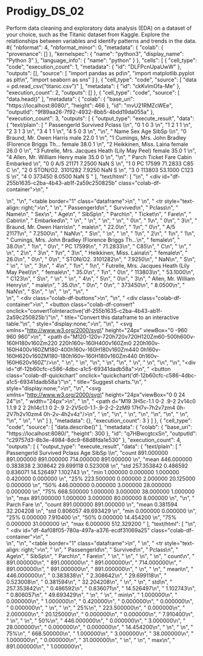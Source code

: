 # Prodigy_DS_02
Perform data cleaning and exploratory data analysis (EDA) on a dataset of your choice, such as the Titanic dataset from Kaggle. Explore the relationships between variables and identify patterns and trends in the data.
#{
  "nbformat": 4,
  "nbformat_minor": 0,
  "metadata": {
    "colab": {
      "provenance": []
    },
    "kernelspec": {
      "name": "python3",
      "display_name": "Python 3"
    },
    "language_info": {
      "name": "python"
    }
  },
  "cells": [
    {
      "cell_type": "code",
      "execution_count": 1,
      "metadata": {
        "id": "DLFPcnUpaUwW"
      },
      "outputs": [],
      "source": [
        "import pandas as pd\n",
        "import matplotlib.pyplot as plt\n",
        "import seaborn as sns"
      ]
    },
    {
      "cell_type": "code",
      "source": [
        "data = pd.read_csv(\"titanic.csv\")"
      ],
      "metadata": {
        "id": "ckKvImOfa-Me"
      },
      "execution_count": 2,
      "outputs": []
    },
    {
      "cell_type": "code",
      "source": [
        "data.head()"
      ],
      "metadata": {
        "colab": {
          "base_uri": "https://localhost:8080/",
          "height": 466
        },
        "id": "mvU21RMZcWEe",
        "outputId": "9f89aa26-7f92-4932-8bb5-4bdd19da055a"
      },
      "execution_count": 3,
      "outputs": [
        {
          "output_type": "execute_result",
          "data": {
            "text/plain": [
              "   PassengerId  Survived  Pclass  \\\n",
              "0            1         0       3   \n",
              "1            2         1       1   \n",
              "2            3         1       3   \n",
              "3            4         1       1   \n",
              "4            5         0       3   \n",
              "\n",
              "                                                Name     Sex   Age  SibSp  \\\n",
              "0                            Braund, Mr. Owen Harris    male  22.0      1   \n",
              "1  Cumings, Mrs. John Bradley (Florence Briggs Th...  female  38.0      1   \n",
              "2                             Heikkinen, Miss. Laina  female  26.0      0   \n",
              "3       Futrelle, Mrs. Jacques Heath (Lily May Peel)  female  35.0      1   \n",
              "4                           Allen, Mr. William Henry    male  35.0      0   \n",
              "\n",
              "   Parch            Ticket     Fare Cabin Embarked  \n",
              "0      0         A/5 21171   7.2500   NaN        S  \n",
              "1      0          PC 17599  71.2833   C85        C  \n",
              "2      0  STON/O2. 3101282   7.9250   NaN        S  \n",
              "3      0            113803  53.1000  C123        S  \n",
              "4      0            373450   8.0500   NaN        S  "
            ],
            "text/html": [
              "\n",
              "  <div id=\"df-255b1635-c2ba-4b43-ab1f-2a59c250825b\" class=\"colab-df-container\">\n",
              "    <div>\n",
              "<style scoped>\n",
              "    .dataframe tbody tr th:only-of-type {\n",
              "        vertical-align: middle;\n",
              "    }\n",
              "\n",
              "    .dataframe tbody tr th {\n",
              "        vertical-align: top;\n",
              "    }\n",
              "\n",
              "    .dataframe thead th {\n",
              "        text-align: right;\n",
              "    }\n",
              "</style>\n",
              "<table border=\"1\" class=\"dataframe\">\n",
              "  <thead>\n",
              "    <tr style=\"text-align: right;\">\n",
              "      <th></th>\n",
              "      <th>PassengerId</th>\n",
              "      <th>Survived</th>\n",
              "      <th>Pclass</th>\n",
              "      <th>Name</th>\n",
              "      <th>Sex</th>\n",
              "      <th>Age</th>\n",
              "      <th>SibSp</th>\n",
              "      <th>Parch</th>\n",
              "      <th>Ticket</th>\n",
              "      <th>Fare</th>\n",
              "      <th>Cabin</th>\n",
              "      <th>Embarked</th>\n",
              "    </tr>\n",
              "  </thead>\n",
              "  <tbody>\n",
              "    <tr>\n",
              "      <th>0</th>\n",
              "      <td>1</td>\n",
              "      <td>0</td>\n",
              "      <td>3</td>\n",
              "      <td>Braund, Mr. Owen Harris</td>\n",
              "      <td>male</td>\n",
              "      <td>22.0</td>\n",
              "      <td>1</td>\n",
              "      <td>0</td>\n",
              "      <td>A/5 21171</td>\n",
              "      <td>7.2500</td>\n",
              "      <td>NaN</td>\n",
              "      <td>S</td>\n",
              "    </tr>\n",
              "    <tr>\n",
              "      <th>1</th>\n",
              "      <td>2</td>\n",
              "      <td>1</td>\n",
              "      <td>1</td>\n",
              "      <td>Cumings, Mrs. John Bradley (Florence Briggs Th...</td>\n",
              "      <td>female</td>\n",
              "      <td>38.0</td>\n",
              "      <td>1</td>\n",
              "      <td>0</td>\n",
              "      <td>PC 17599</td>\n",
              "      <td>71.2833</td>\n",
              "      <td>C85</td>\n",
              "      <td>C</td>\n",
              "    </tr>\n",
              "    <tr>\n",
              "      <th>2</th>\n",
              "      <td>3</td>\n",
              "      <td>1</td>\n",
              "      <td>3</td>\n",
              "      <td>Heikkinen, Miss. Laina</td>\n",
              "      <td>female</td>\n",
              "      <td>26.0</td>\n",
              "      <td>0</td>\n",
              "      <td>0</td>\n",
              "      <td>STON/O2. 3101282</td>\n",
              "      <td>7.9250</td>\n",
              "      <td>NaN</td>\n",
              "      <td>S</td>\n",
              "    </tr>\n",
              "    <tr>\n",
              "      <th>3</th>\n",
              "      <td>4</td>\n",
              "      <td>1</td>\n",
              "      <td>1</td>\n",
              "      <td>Futrelle, Mrs. Jacques Heath (Lily May Peel)</td>\n",
              "      <td>female</td>\n",
              "      <td>35.0</td>\n",
              "      <td>1</td>\n",
              "      <td>0</td>\n",
              "      <td>113803</td>\n",
              "      <td>53.1000</td>\n",
              "      <td>C123</td>\n",
              "      <td>S</td>\n",
              "    </tr>\n",
              "    <tr>\n",
              "      <th>4</th>\n",
              "      <td>5</td>\n",
              "      <td>0</td>\n",
              "      <td>3</td>\n",
              "      <td>Allen, Mr. William Henry</td>\n",
              "      <td>male</td>\n",
              "      <td>35.0</td>\n",
              "      <td>0</td>\n",
              "      <td>0</td>\n",
              "      <td>373450</td>\n",
              "      <td>8.0500</td>\n",
              "      <td>NaN</td>\n",
              "      <td>S</td>\n",
              "    </tr>\n",
              "  </tbody>\n",
              "</table>\n",
              "</div>\n",
              "    <div class=\"colab-df-buttons\">\n",
              "\n",
              "  <div class=\"colab-df-container\">\n",
              "    <button class=\"colab-df-convert\" onclick=\"convertToInteractive('df-255b1635-c2ba-4b43-ab1f-2a59c250825b')\"\n",
              "            title=\"Convert this dataframe to an interactive table.\"\n",
              "            style=\"display:none;\">\n",
              "\n",
              "  <svg xmlns=\"http://www.w3.org/2000/svg\" height=\"24px\" viewBox=\"0 -960 960 960\">\n",
              "    <path d=\"M120-120v-720h720v720H120Zm60-500h600v-160H180v160Zm220 220h160v-160H400v160Zm0 220h160v-160H400v160ZM180-400h160v-160H180v160Zm440 0h160v-160H620v160ZM180-180h160v-160H180v160Zm440 0h160v-160H620v160Z\"/>\n",
              "  </svg>\n",
              "    </button>\n",
              "\n",
              "  <style>\n",
              "    .colab-df-container {\n",
              "      display:flex;\n",
              "      gap: 12px;\n",
              "    }\n",
              "\n",
              "    .colab-df-convert {\n",
              "      background-color: #E8F0FE;\n",
              "      border: none;\n",
              "      border-radius: 50%;\n",
              "      cursor: pointer;\n",
              "      display: none;\n",
              "      fill: #1967D2;\n",
              "      height: 32px;\n",
              "      padding: 0 0 0 0;\n",
              "      width: 32px;\n",
              "    }\n",
              "\n",
              "    .colab-df-convert:hover {\n",
              "      background-color: #E2EBFA;\n",
              "      box-shadow: 0px 1px 2px rgba(60, 64, 67, 0.3), 0px 1px 3px 1px rgba(60, 64, 67, 0.15);\n",
              "      fill: #174EA6;\n",
              "    }\n",
              "\n",
              "    .colab-df-buttons div {\n",
              "      margin-bottom: 4px;\n",
              "    }\n",
              "\n",
              "    [theme=dark] .colab-df-convert {\n",
              "      background-color: #3B4455;\n",
              "      fill: #D2E3FC;\n",
              "    }\n",
              "\n",
              "    [theme=dark] .colab-df-convert:hover {\n",
              "      background-color: #434B5C;\n",
              "      box-shadow: 0px 1px 3px 1px rgba(0, 0, 0, 0.15);\n",
              "      filter: drop-shadow(0px 1px 2px rgba(0, 0, 0, 0.3));\n",
              "      fill: #FFFFFF;\n",
              "    }\n",
              "  </style>\n",
              "\n",
              "    <script>\n",
              "      const buttonEl =\n",
              "        document.querySelector('#df-255b1635-c2ba-4b43-ab1f-2a59c250825b button.colab-df-convert');\n",
              "      buttonEl.style.display =\n",
              "        google.colab.kernel.accessAllowed ? 'block' : 'none';\n",
              "\n",
              "      async function convertToInteractive(key) {\n",
              "        const element = document.querySelector('#df-255b1635-c2ba-4b43-ab1f-2a59c250825b');\n",
              "        const dataTable =\n",
              "          await google.colab.kernel.invokeFunction('convertToInteractive',\n",
              "                                                    [key], {});\n",
              "        if (!dataTable) return;\n",
              "\n",
              "        const docLinkHtml = 'Like what you see? Visit the ' +\n",
              "          '<a target=\"_blank\" href=https://colab.research.google.com/notebooks/data_table.ipynb>data table notebook</a>'\n",
              "          + ' to learn more about interactive tables.';\n",
              "        element.innerHTML = '';\n",
              "        dataTable['output_type'] = 'display_data';\n",
              "        await google.colab.output.renderOutput(dataTable, element);\n",
              "        const docLink = document.createElement('div');\n",
              "        docLink.innerHTML = docLinkHtml;\n",
              "        element.appendChild(docLink);\n",
              "      }\n",
              "    </script>\n",
              "  </div>\n",
              "\n",
              "\n",
              "<div id=\"df-12b60cfc-c586-4dbc-a1c5-69341dadb58a\">\n",
              "  <button class=\"colab-df-quickchart\" onclick=\"quickchart('df-12b60cfc-c586-4dbc-a1c5-69341dadb58a')\"\n",
              "            title=\"Suggest charts.\"\n",
              "            style=\"display:none;\">\n",
              "\n",
              "<svg xmlns=\"http://www.w3.org/2000/svg\" height=\"24px\"viewBox=\"0 0 24 24\"\n",
              "     width=\"24px\">\n",
              "    <g>\n",
              "        <path d=\"M19 3H5c-1.1 0-2 .9-2 2v14c0 1.1.9 2 2 2h14c1.1 0 2-.9 2-2V5c0-1.1-.9-2-2-2zM9 17H7v-7h2v7zm4 0h-2V7h2v10zm4 0h-2v-4h2v4z\"/>\n",
              "    </g>\n",
              "</svg>\n",
              "  </button>\n",
              "\n",
              "<style>\n",
              "  .colab-df-quickchart {\n",
              "    background-color: #E8F0FE;\n",
              "    border: none;\n",
              "    border-radius: 50%;\n",
              "    cursor: pointer;\n",
              "    display: none;\n",
              "    fill: #1967D2;\n",
              "    height: 32px;\n",
              "    padding: 0 0 0 0;\n",
              "    width: 32px;\n",
              "  }\n",
              "\n",
              "  .colab-df-quickchart:hover {\n",
              "    background-color: #E2EBFA;\n",
              "    box-shadow: 0px 1px 2px rgba(60, 64, 67, 0.3), 0px 1px 3px 1px rgba(60, 64, 67, 0.15);\n",
              "    fill: #174EA6;\n",
              "  }\n",
              "\n",
              "  [theme=dark] .colab-df-quickchart {\n",
              "    background-color: #3B4455;\n",
              "    fill: #D2E3FC;\n",
              "  }\n",
              "\n",
              "  [theme=dark] .colab-df-quickchart:hover {\n",
              "    background-color: #434B5C;\n",
              "    box-shadow: 0px 1px 3px 1px rgba(0, 0, 0, 0.15);\n",
              "    filter: drop-shadow(0px 1px 2px rgba(0, 0, 0, 0.3));\n",
              "    fill: #FFFFFF;\n",
              "  }\n",
              "</style>\n",
              "\n",
              "  <script>\n",
              "    async function quickchart(key) {\n",
              "      const charts = await google.colab.kernel.invokeFunction(\n",
              "          'suggestCharts', [key], {});\n",
              "    }\n",
              "    (() => {\n",
              "      let quickchartButtonEl =\n",
              "        document.querySelector('#df-12b60cfc-c586-4dbc-a1c5-69341dadb58a button');\n",
              "      quickchartButtonEl.style.display =\n",
              "        google.colab.kernel.accessAllowed ? 'block' : 'none';\n",
              "    })();\n",
              "  </script>\n",
              "</div>\n",
              "    </div>\n",
              "  </div>\n"
            ]
          },
          "metadata": {},
          "execution_count": 3
        }
      ]
    },
    {
      "cell_type": "code",
      "source": [
        "data.describe()"
      ],
      "metadata": {
        "colab": {
          "base_uri": "https://localhost:8080/",
          "height": 300
        },
        "id": "q7HBwcgtcxSn",
        "outputId": "c29757d3-8b3e-4984-8dc9-68d8fda1e530"
      },
      "execution_count": 4,
      "outputs": [
        {
          "output_type": "execute_result",
          "data": {
            "text/plain": [
              "       PassengerId    Survived      Pclass         Age       SibSp  \\\n",
              "count   891.000000  891.000000  891.000000  714.000000  891.000000   \n",
              "mean    446.000000    0.383838    2.308642   29.699118    0.523008   \n",
              "std     257.353842    0.486592    0.836071   14.526497    1.102743   \n",
              "min       1.000000    0.000000    1.000000    0.420000    0.000000   \n",
              "25%     223.500000    0.000000    2.000000   20.125000    0.000000   \n",
              "50%     446.000000    0.000000    3.000000   28.000000    0.000000   \n",
              "75%     668.500000    1.000000    3.000000   38.000000    1.000000   \n",
              "max     891.000000    1.000000    3.000000   80.000000    8.000000   \n",
              "\n",
              "            Parch        Fare  \n",
              "count  891.000000  891.000000  \n",
              "mean     0.381594   32.204208  \n",
              "std      0.806057   49.693429  \n",
              "min      0.000000    0.000000  \n",
              "25%      0.000000    7.910400  \n",
              "50%      0.000000   14.454200  \n",
              "75%      0.000000   31.000000  \n",
              "max      6.000000  512.329200  "
            ],
            "text/html": [
              "\n",
              "  <div id=\"df-4af08f05-780a-497a-a376-ecdf31069a25\" class=\"colab-df-container\">\n",
              "    <div>\n",
              "<style scoped>\n",
              "    .dataframe tbody tr th:only-of-type {\n",
              "        vertical-align: middle;\n",
              "    }\n",
              "\n",
              "    .dataframe tbody tr th {\n",
              "        vertical-align: top;\n",
              "    }\n",
              "\n",
              "    .dataframe thead th {\n",
              "        text-align: right;\n",
              "    }\n",
              "</style>\n",
              "<table border=\"1\" class=\"dataframe\">\n",
              "  <thead>\n",
              "    <tr style=\"text-align: right;\">\n",
              "      <th></th>\n",
              "      <th>PassengerId</th>\n",
              "      <th>Survived</th>\n",
              "      <th>Pclass</th>\n",
              "      <th>Age</th>\n",
              "      <th>SibSp</th>\n",
              "      <th>Parch</th>\n",
              "      <th>Fare</th>\n",
              "    </tr>\n",
              "  </thead>\n",
              "  <tbody>\n",
              "    <tr>\n",
              "      <th>count</th>\n",
              "      <td>891.000000</td>\n",
              "      <td>891.000000</td>\n",
              "      <td>891.000000</td>\n",
              "      <td>714.000000</td>\n",
              "      <td>891.000000</td>\n",
              "      <td>891.000000</td>\n",
              "      <td>891.000000</td>\n",
              "    </tr>\n",
              "    <tr>\n",
              "      <th>mean</th>\n",
              "      <td>446.000000</td>\n",
              "      <td>0.383838</td>\n",
              "      <td>2.308642</td>\n",
              "      <td>29.699118</td>\n",
              "      <td>0.523008</td>\n",
              "      <td>0.381594</td>\n",
              "      <td>32.204208</td>\n",
              "    </tr>\n",
              "    <tr>\n",
              "      <th>std</th>\n",
              "      <td>257.353842</td>\n",
              "      <td>0.486592</td>\n",
              "      <td>0.836071</td>\n",
              "      <td>14.526497</td>\n",
              "      <td>1.102743</td>\n",
              "      <td>0.806057</td>\n",
              "      <td>49.693429</td>\n",
              "    </tr>\n",
              "    <tr>\n",
              "      <th>min</th>\n",
              "      <td>1.000000</td>\n",
              "      <td>0.000000</td>\n",
              "      <td>1.000000</td>\n",
              "      <td>0.420000</td>\n",
              "      <td>0.000000</td>\n",
              "      <td>0.000000</td>\n",
              "      <td>0.000000</td>\n",
              "    </tr>\n",
              "    <tr>\n",
              "      <th>25%</th>\n",
              "      <td>223.500000</td>\n",
              "      <td>0.000000</td>\n",
              "      <td>2.000000</td>\n",
              "      <td>20.125000</td>\n",
              "      <td>0.000000</td>\n",
              "      <td>0.000000</td>\n",
              "      <td>7.910400</td>\n",
              "    </tr>\n",
              "    <tr>\n",
              "      <th>50%</th>\n",
              "      <td>446.000000</td>\n",
              "      <td>0.000000</td>\n",
              "      <td>3.000000</td>\n",
              "      <td>28.000000</td>\n",
              "      <td>0.000000</td>\n",
              "      <td>0.000000</td>\n",
              "      <td>14.454200</td>\n",
              "    </tr>\n",
              "    <tr>\n",
              "      <th>75%</th>\n",
              "      <td>668.500000</td>\n",
              "      <td>1.000000</td>\n",
              "      <td>3.000000</td>\n",
              "      <td>38.000000</td>\n",
              "      <td>1.000000</td>\n",
              "      <td>0.000000</td>\n",
              "      <td>31.000000</td>\n",
              "    </tr>\n",
              "    <tr>\n",
              "      <th>max</th>\n",
              "      <td>891.000000</td>\n",
              "      <td>1.000000</td>\n",


            
